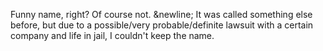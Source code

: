 Funny name, right? Of course not. &newline;
It was called something else before, but due to a possible/very probable/definite lawsuit with a certain company and life in jail, I couldn't keep the name.
